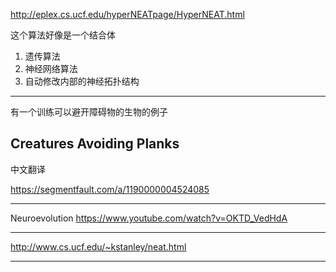 http://eplex.cs.ucf.edu/hyperNEATpage/HyperNEAT.html

这个算法好像是一个结合体

1. 遗传算法
2. 神经网络算法
3. 自动修改内部的神经拓扑结构

---

有一个训练可以避开障碍物的生物的例子

Creatures Avoiding Planks
---

中文翻译

https://segmentfault.com/a/1190000004524085

---

Neuroevolution 
https://www.youtube.com/watch?v=OKTD_VedHdA

---
http://www.cs.ucf.edu/~kstanley/neat.html

---
